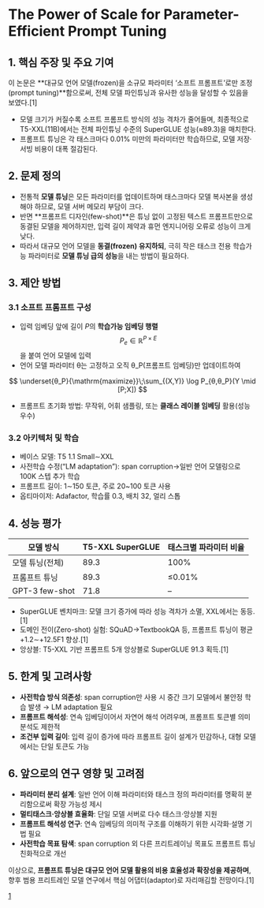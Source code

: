 # The Power of Scale for Parameter-Efficient Prompt Tuning

## 1. 핵심 주장 및 주요 기여  
이 논문은 **대규모 언어 모델(frozen)을 소규모 파라미터 ‘소프트 프롬프트’로만 조정(prompt tuning)**함으로써, 전체 모델 파인튜닝과 유사한 성능을 달성할 수 있음을 보였다.[1]
- 모델 크기가 커질수록 소프트 프롬프트 방식의 성능 격차가 줄어들며, 최종적으로 T5-XXL(11B)에서는 전체 파인튜닝 수준의 SuperGLUE 성능(≈89.3)을 매치한다.  
- 프롬프트 튜닝은 각 태스크마다 0.01% 미만의 파라미터만 학습하므로, 모델 저장·서빙 비용이 대폭 절감된다.  

## 2. 문제 정의  
- 전통적 **모델 튜닝**은 모든 파라미터를 업데이트하며 태스크마다 모델 복사본을 생성해야 하므로, 모델 서버 메모리 부담이 크다.  
- 반면 **프롬프트 디자인(few-shot)**은 튜닝 없이 고정된 텍스트 프롬프트만으로 동결된 모델을 제어하지만, 입력 길이 제약과 휴먼 엔지니어링 오류로 성능이 크게 낮다.  
- 따라서 대규모 언어 모델을 **동결(frozen) 유지하되**, 극히 작은 태스크 전용 학습가능 파라미터로 **모델 튜닝 급의 성능**을 내는 방법이 필요하다.

## 3. 제안 방법  
### 3.1 소프트 프롬프트 구성  
- 입력 임베딩 앞에 길이 *P*의 **학습가능 임베딩 행렬** $$P_e ∈ ℝ^{P×E}$$을 붙여 언어 모델에 입력  
- 언어 모델 파라미터 θ는 고정하고 오직 θ_P(프롬프트 임베딩)만 업데이트하여  

$$
\underset{θ_P}{\mathrm{maximize}}\;\sum_{(X,Y)} \log P_{θ,θ_P}(Y \mid [P;X])
$$  

- 프롬프트 초기화 방법: 무작위, 어휘 샘플링, 또는 **클래스 레이블 임베딩** 활용(성능 우수)

### 3.2 아키텍처 및 학습  
- 베이스 모델: T5 1.1 Small∼XXL  
- 사전학습 수정(“LM adaptation”): span corruption→일반 언어 모델링으로 100K 스텝 추가 학습  
- 프롬프트 길이: 1∼150 토큰, 주로 20~100 토큰 사용  
- 옵티마이저: Adafactor, 학습률 0.3, 배치 32, 얼리 스톱

## 4. 성능 평가  
| 모델 방식          | T5-XXL SuperGLUE | 태스크별 파라미터 비율 |
|-------------------|------------------|------------------------|
| 모델 튜닝(전체)   | 89.3             | 100%                   |
| 프롬프트 튜닝     | 89.3             | ≤0.01%                 |
| GPT-3 few-shot    | 71.8             | –                      |

- SuperGLUE 벤치마크: 모델 크기 증가에 따라 성능 격차가 소멸, XXL에서는 동등.[1]
- 도메인 전이(Zero-shot) 실험: SQuAD→TextbookQA 등, 프롬프트 튜닝이 평균 +1.2∼+12.5F1 향상.[1]
- 앙상블: T5-XXL 기반 프롬프트 5개 앙상블로 SuperGLUE 91.3 획득.[1]

## 5. 한계 및 고려사항  
- **사전학습 방식 의존성**: span corruption만 사용 시 중간 크기 모델에서 불안정 학습 발생 → LM adaptation 필요  
- **프롬프트 해석성**: 연속 임베딩이어서 자연어 해석 어려우며, 프롬프트 토큰별 의미 분석도 제한적  
- **조건부 입력 길이**: 입력 길이 증가에 따라 프롬프트 길이 설계가 민감하나, 대형 모델에서는 단일 토큰도 가능  

## 6. 앞으로의 연구 영향 및 고려점  
- **파라미터 분리 설계**: 일반 언어 이해 파라미터와 태스크 정의 파라미터를 명확히 분리함으로써 확장 가능성 제시  
- **멀티태스크·앙상블 효율화**: 단일 모델 서버로 다수 태스크·앙상블 지원  
- **프롬프트 해석성 연구**: 연속 임베딩의 의미적 구조를 이해하기 위한 시각화·설명 기법 필요  
- **사전학습 목표 탐색**: span corruption 외 다른 프리트레이닝 목표도 프롬프트 튜닝 친화적으로 개선  

이상으로, **프롬프트 튜닝은 대규모 언어 모델 활용의 비용 효율성과 확장성을 제공하며**, 향후 범용 프리트레인 모델 연구에서 핵심 어댑터(adaptor)로 자리매김할 전망이다.[1]

[1](https://ppl-ai-file-upload.s3.amazonaws.com/web/direct-files/attachments/22370781/2570d683-d89a-4a33-8aae-8481a3091573/2104.08691v2.pdf)
